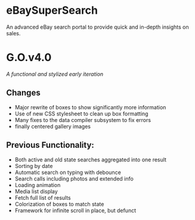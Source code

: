 # eBaySuperSearch
An advanced eBay search portal to provide quick and in-depth insights on sales.
# G.O.v4.0
_A functional and stylized early iteration_
## Changes
- Major rewrite of boxes to show significantly more information
- Use of new CSS stylesheet to clean up box formatting
- Many fixes to the data compiler subsystem to fix errors
- finally centered gallery images

## Previous Functionality:
- Both active and old state searches aggregated into one result
- Sorting by date
- Automatic search on typing with debounce
- Search calls including photos and extended info
- Loading animation
- Media list display
- Fetch full list of results
- Colorization of boxes to match state
- Framework for infinite scroll in place, but defunct
